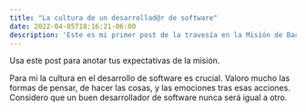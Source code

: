 ```yaml
---
title: "La cultura de un desarrollad@r de software"
date: 2022-04-05T18:16:21-06:00
description: 'Este es mi primer post de la travesía en la Misión de Backend con Node JS de Launch X.'
---
```


Usa este post para anotar tus expectativas de la misión.

Para mi la cultura en el desarrollo de software es crucial.
Valoro mucho las formas de pensar, de hacer las cosas, y las emociones tras esas acciones.
Considero que un buen desarrollador de software nunca será igual a otro.
